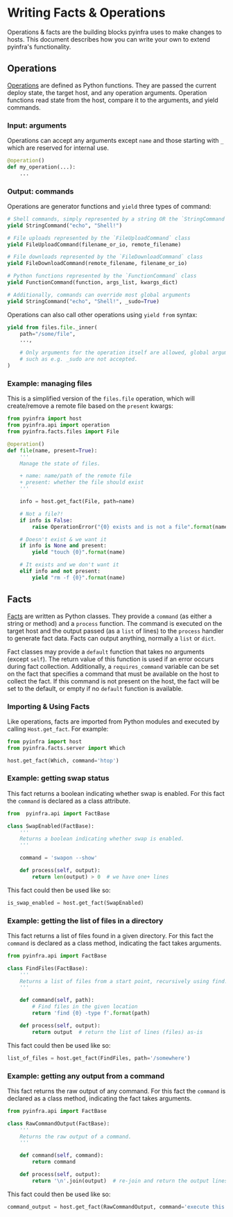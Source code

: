 # Writing Facts & Operations

Operations & facts are the building blocks pyinfra uses to make changes to hosts. This document describes how you can write your own to extend pyinfra's functionality.

## Operations

[Operations](../operations) are defined as Python functions. They are passed the current deploy state, the target host, and any operation arguments. Operation functions read state from the host, compare it to the arguments, and yield commands.

### Input: arguments

Operations can accept any arguments except ``name`` and those starting with ``_`` which are reserved for internal use.

```py
@operation()
def my_operation(...):
    ...
```

### Output: commands

Operations are generator functions and ``yield`` three types of command:

```py
# Shell commands, simply represented by a string OR the `StringCommand` class
yield StringCommand("echo", "Shell!")

# File uploads represented by the `FileUploadCommand` class
yield FileUploadCommand(filename_or_io, remote_filename)

# File downloads represented by the `FileDownloadCommand` class
yield FileDownloadCommand(remote_filename, filename_or_io)

# Python functions represented by the `FunctionCommand` class
yield FunctionCommand(function, args_list, kwargs_dict)

# Additionally, commands can override most global arguments
yield StringCommand("echo", "Shell!", _sudo=True)
```

Operations can also call other operations using ``yield from`` syntax:

```py
yield from files.file._inner(
    path="/some/file",
    ...,

    # Only arguments for the operation itself are allowed, global arguments
    # such as e.g. _sudo are not accepted.
)
```

### Example: managing files

This is a simplified version of the ``files.file`` operation, which will create/remove a
remote file based on the ``present`` kwargs:

```py
from pyinfra import host
from pyinfra.api import operation
from pyinfra.facts.files import File

@operation()
def file(name, present=True):
    '''
    Manage the state of files.

    + name: name/path of the remote file
    + present: whether the file should exist
    '''

    info = host.get_fact(File, path=name)

    # Not a file?!
    if info is False:
        raise OperationError("{0} exists and is not a file".format(name))

    # Doesn't exist & we want it
    if info is None and present:
        yield "touch {0}".format(name)

    # It exists and we don't want it
    elif info and not present:
        yield "rm -f {0}".format(name)
```

## Facts

[Facts](../facts) are written as Python classes. They provide a ``command`` (as either a string or method)
and a ``process`` function. The command is executed on the target host and the output
passed (as a ``list`` of lines) to the ``process`` handler to generate fact data. Facts can output anything, normally a ``list`` or ``dict``.

Fact classes may provide a ``default`` function that takes no arguments (except ``self``). The return value of this function is used if an error
occurs during fact collection. Additionally, a ``requires_command`` variable can be set on the fact that specifies a command that must be available
on the host to collect the fact. If this command is not present on the host, the fact will be set to the default, or empty if no ``default`` function
is available.

### Importing & Using Facts

Like operations, facts are imported from Python modules and executed by calling `Host.get_fact`. For example:

```py
from pyinfra import host
from pyinfra.facts.server import Which

host.get_fact(Which, command='htop')
```

### Example: getting swap status

This fact returns a boolean indicating whether swap is enabled. For this fact the ``command`` is declared as a class attribute.

```py
from  pyinfra.api import FactBase

class SwapEnabled(FactBase):
    '''
    Returns a boolean indicating whether swap is enabled.
    '''

    command = 'swapon --show'

    def process(self, output):
        return len(output) > 0  # we have one+ lines
```

This fact could then be used like so:

```py
is_swap_enabled = host.get_fact(SwapEnabled)
```

### Example: getting the list of files in a directory

This fact returns a list of files found in a given directory. For this fact the ``command`` is declared as a class method, indicating the fact takes arguments.

```py
from pyinfra.api import FactBase

class FindFiles(FactBase):
    '''
    Returns a list of files from a start point, recursively using find.
    '''

    def command(self, path):
        # Find files in the given location
        return 'find {0} -type f'.format(path)

    def process(self, output):
        return output  # return the list of lines (files) as-is
```

This fact could then be used like so:

```py
list_of_files = host.get_fact(FindFiles, path='/somewhere')
```

### Example: getting any output from a command

This fact returns the raw output of any command. For this fact the ``command`` is declared as a class method, indicating the fact takes arguments.

```py
from pyinfra.api import FactBase

class RawCommandOutput(FactBase):
    '''
    Returns the raw output of a command.
    '''

    def command(self, command):
        return command

    def process(self, output):
        return '\n'.join(output)  # re-join and return the output lines
```

This fact could then be used like so:

```py
command_output = host.get_fact(RawCommandOutput, command='execute this command')
```
